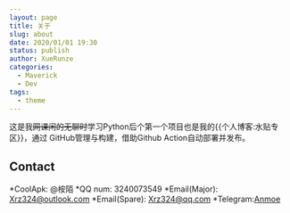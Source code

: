 ```yaml
---
layout: page
title: 关于
slug: about
date: 2020/01/01 19:30
status: publish
author: XueRunze
categories: 
  - Maverick
  - Dev
tags: 
  - theme
---
```


这是我~~网课闲的无聊时~~学习Python后个第一个项目也是我的{{个人博客:水贴专区}}，通过 GitHub管理与构建，借助Github Action自动部署并发布。


## Contact
*CoolApk: @桉陌
*QQ num: 3240073549
*Email(Major): Xrz324@outlook.com
*Email(Spare): Xrz324@qq.com
*Telegram:[Anmoe](https://t.me/X32400)
